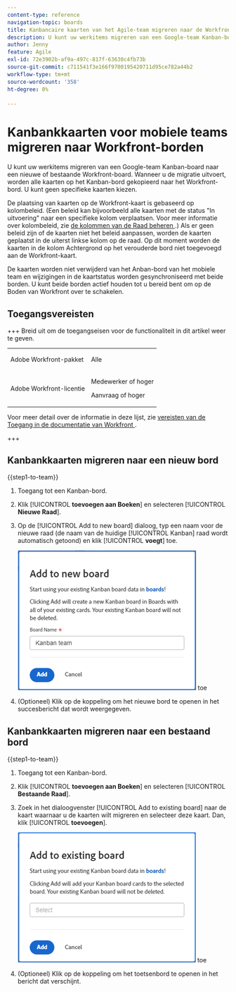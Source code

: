 ```yaml
---
content-type: reference
navigation-topic: boards
title: Kanbancaire kaarten van het Agile-team migreren naar de Workfront-raden
description: U kunt uw werkitems migreren van een Google-team Kanban-board naar een nieuwe of bestaande Workfront-board.
author: Jenny
feature: Agile
exl-id: 72e3902b-af9a-497c-817f-63630c4fb73b
source-git-commit: c711541f3e166f9700195420711d95ce782a44b2
workflow-type: tm+mt
source-wordcount: '358'
ht-degree: 0%

---
```


# Kanbankkaarten voor mobiele teams migreren naar Workfront-borden

U kunt uw werkitems migreren van een Google-team Kanban-board naar een nieuwe of bestaande Workfront-board. Wanneer u de migratie uitvoert, worden alle kaarten op het Kanban-bord gekopieerd naar het Workfront-bord. U kunt geen specifieke kaarten kiezen.

De plaatsing van kaarten op de Workfront-kaart is gebaseerd op kolombeleid. (Een beleid kan bijvoorbeeld alle kaarten met de status &quot;In uitvoering&quot; naar een specifieke kolom verplaatsen. Voor meer informatie over kolombeleid, zie [ de kolommen van de Raad beheren ](/help/quicksilver/agile/get-started-with-boards/manage-board-columns.md).) Als er geen beleid zijn of de kaarten niet het beleid aanpassen, worden de kaarten geplaatst in de uiterst linkse kolom op de raad. Op dit moment worden de kaarten in de kolom Achtergrond op het verouderde bord niet toegevoegd aan de Workfront-kaart.

De kaarten worden niet verwijderd van het Anban-bord van het mobiele team en wijzigingen in de kaartstatus worden gesynchroniseerd met beide borden. U kunt beide borden actief houden tot u bereid bent om op de Boden van Workfront over te schakelen.

## Toegangsvereisten

+++ Breid uit om de toegangseisen voor de functionaliteit in dit artikel weer te geven.

<table style="table-layout:auto"> 
 <col> 
 <col> 
 <tbody> 
  <tr> 
   <td role="rowheader">Adobe Workfront-pakket</td> 
   <td> <p>Alle</p> </td> 
  </tr> 
  <tr> 
   <td role="rowheader">Adobe Workfront-licentie</td> 
   <td> 
   <p>Medewerker of hoger</p> 
   <p>Aanvraag of hoger</p>
   </td> 
  </tr> 
 </tbody> 
</table>

Voor meer detail over de informatie in deze lijst, zie [ vereisten van de Toegang in de documentatie van Workfront ](/help/quicksilver/administration-and-setup/add-users/access-levels-and-object-permissions/access-level-requirements-in-documentation.md).

+++

## Kanbankkaarten migreren naar een nieuw bord

{{step1-to-team}}

1. Toegang tot een Kanban-bord.
1. Klik [!UICONTROL **toevoegen aan Boeken**] en selecteren [!UICONTROL **Nieuwe Raad**].
1. Op de [!UICONTROL Add to new board] dialoog, typ een naam voor de nieuwe raad (de naam van de huidige [!UICONTROL Kanban] raad wordt automatisch getoond) en klik [!UICONTROL **voegt**] toe.

   ![ voeg Kanban kaarten aan nieuwe raad ](assets/add-kanban-cards-to-new-board-dialog.png) toe

1. (Optioneel) Klik op de koppeling om het nieuwe bord te openen in het succesbericht dat wordt weergegeven.

## Kanbankkaarten migreren naar een bestaand bord

{{step1-to-team}}

1. Toegang tot een Kanban-bord.
1. Klik [!UICONTROL **toevoegen aan Boeken**] en selecteren [!UICONTROL **Bestaande Raad**].
1. Zoek in het dialoogvenster [!UICONTROL Add to existing board] naar de kaart waarnaar u de kaarten wilt migreren en selecteer deze kaart. Dan, klik [!UICONTROL **toevoegen**].

   ![ voeg Kanban kaarten aan bestaand raad ](assets/add-kanban-cards-to-existing-board-dialog.png) toe

1. (Optioneel) Klik op de koppeling om het toetsenbord te openen in het bericht dat verschijnt.
